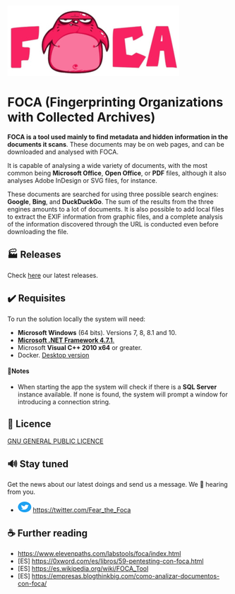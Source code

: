 
<p align="left">
<img src="./doc/FOCA_White.jpg"/>
</p>

# FOCA (Fingerprinting Organizations with Collected Archives)

**FOCA  is a tool used mainly to find metadata and hidden information in the documents it scans**. These documents may be on web pages, and can be downloaded and analysed with FOCA.

It is capable of analysing a wide variety of documents, with the most common being **Microsoft Office**, **Open Office**, or **PDF** files, although it also analyses Adobe InDesign or SVG files, for instance.

These documents are searched for using three possible search engines: **Google**, **Bing**, and **DuckDuckGo**. The sum of the results from the three engines amounts to a lot of documents. It is also possible to add local files to extract the EXIF information from graphic files, and a complete analysis of the information discovered through the URL is conducted even before downloading the file.

## 🏭 Releases 

Check [here](https://github.com/ElevenPaths/FOCA/releases) our latest releases. 

## ✔️ Requisites

To run the solution locally the system will need:

* **Microsoft Windows** (64 bits). Versions 7, 8, 8.1 and 10.
* [**Microsoft .NET Framework 4.7.1**.](https://dotnet.microsoft.com/download/dotnet-framework/net471)
* Microsoft **Visual C++ 2010 x64** or greater.
* Docker. [Desktop version](https://hub.docker.com/editions/community/docker-ce-desktop-windows)

#### 📝Notes

* When starting the app the system will check if there is a **SQL Server** instance available. If none is found, the system will prompt a window for introducing a connection string.  

## 📜 Licence

[GNU GENERAL PUBLIC LICENCE](https://www.gnu.org/licenses/gpl-3.0.en.html)

## 🔊 Stay tuned

Get the news about our latest doings and send us a message. We 💛 hearing from you. 

* [<img src="./doc/Twitter_Social_Icon_Circle_Color.svg" width="30" height="24"/>](https://twitter.com/Fear_the_Foca)  https://twitter.com/Fear_the_Foca


## ☕ Further reading 

* https://www.elevenpaths.com/labstools/foca/index.html
* [ES] https://0xword.com/es/libros/59-pentesting-con-foca.html
* [ES] https://es.wikipedia.org/wiki/FOCA_Tool
* [ES] https://empresas.blogthinkbig.com/como-analizar-documentos-con-foca/
